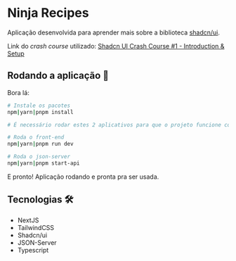 # Ninja Recipes

Aplicação desenvolvida para aprender mais sobre a biblioteca [shadcn/ui](https://ui.shadcn.com/).

Link do _crash course_ utilizado: [Shadcn UI Crash Course #1 - Introduction & Setup](https://www.youtube.com/watch?v=wcTzlJi2Oz4&ab_channel=NetNinja)

## Rodando a aplicação 🚀

Bora lá:

```bash
# Instale os pacotes
npm|yarn|pnpm install

# É necessário rodar estes 2 aplicativos para que o projeto funcione corretamente!

# Roda o front-end
npm|yarn|pnpm run dev

# Roda o json-server
npm|yarn|pnpm start-api
```

E pronto! Aplicação rodando e pronta pra ser usada.

## Tecnologias 🛠️

- NextJS
- TailwindCSS
- Shadcn/ui
- JSON-Server
- Typescript
